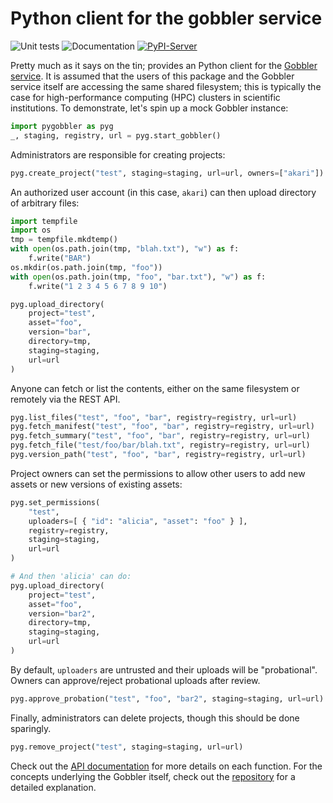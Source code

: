 <!-- These are examples of badges you might want to add to your README:
     please update the URLs accordingly

[![Built Status](https://api.cirrus-ci.com/github/<USER>/pygobbler.svg?branch=main)](https://cirrus-ci.com/github/<USER>/pygobbler)
[![ReadTheDocs](https://readthedocs.org/projects/pygobbler/badge/?version=latest)](https://pygobbler.readthedocs.io/en/stable/)
[![Coveralls](https://img.shields.io/coveralls/github/<USER>/pygobbler/main.svg)](https://coveralls.io/r/<USER>/pygobbler)
[![Conda-Forge](https://img.shields.io/conda/vn/conda-forge/pygobbler.svg)](https://anaconda.org/conda-forge/pygobbler)
[![Monthly Downloads](https://pepy.tech/badge/pygobbler/month)](https://pepy.tech/project/pygobbler)
[![Twitter](https://img.shields.io/twitter/url/http/shields.io.svg?style=social&label=Twitter)](https://twitter.com/pygobbler)
-->

# Python client for the gobbler service

![Unit tests](https://github.com/ArtifactDB/gobbler-py/actions/workflows/run-tests.yaml/badge.svg)
![Documentation](https://github.com/ArtifactDB/gobbler-py/actions/workflows/build-docs.yaml/badge.svg)
[![PyPI-Server](https://img.shields.io/pypi/v/pygobbler.svg)](https://pypi.org/project/pygobbler/)

Pretty much as it says on the tin; provides an Python client for the [Gobbler service](https://github.com/ArtifactDB/gobbler).
It is assumed that the users of this package and the Gobbler service itself are accessing the same shared filesystem;
this is typically the case for high-performance computing (HPC) clusters in scientific institutions.
To demonstrate, let's spin up a mock Gobbler instance:

```python
import pygobbler as pyg
_, staging, registry, url = pyg.start_gobbler()
```

Administrators are responsible for creating projects:

```python
pyg.create_project("test", staging=staging, url=url, owners=["akari"])
```

An authorized user account (in this case, `akari`) can then upload directory of arbitrary files:

```python
import tempfile
import os
tmp = tempfile.mkdtemp()
with open(os.path.join(tmp, "blah.txt"), "w") as f:
    f.write("BAR")
os.mkdir(os.path.join(tmp, "foo"))
with open(os.path.join(tmp, "foo", "bar.txt"), "w") as f:
    f.write("1 2 3 4 5 6 7 8 9 10")

pyg.upload_directory(
    project="test", 
    asset="foo", 
    version="bar", 
    directory=tmp,
    staging=staging, 
    url=url
)
```

Anyone can fetch or list the contents, either on the same filesystem or remotely via the REST API.

```python
pyg.list_files("test", "foo", "bar", registry=registry, url=url)
pyg.fetch_manifest("test", "foo", "bar", registry=registry, url=url)
pyg.fetch_summary("test", "foo", "bar", registry=registry, url=url)
pyg.fetch_file("test/foo/bar/blah.txt", registry=registry, url=url)
pyg.version_path("test", "foo", "bar", registry=registry, url=url)
```

Project owners can set the permissions to allow other users to add new assets or new versions of existing assets:

```python
pyg.set_permissions(
    "test", 
    uploaders=[ { "id": "alicia", "asset": "foo" } ], 
    registry=registry, 
    staging=staging, 
    url=url
)

# And then 'alicia' can do:
pyg.upload_directory(
    project="test", 
    asset="foo", 
    version="bar2", 
    directory=tmp,
    staging=staging, 
    url=url
)
```

By default, `uploaders` are untrusted and their uploads will be "probational".
Owners can approve/reject probational uploads after review.

```python
pyg.approve_probation("test", "foo", "bar2", staging=staging, url=url)
```

Finally, administrators can delete projects, though this should be done sparingly.

```python
pyg.remove_project("test", staging=staging, url=url)
```

Check out the [API documentation](https://artifactdb.github.io/gobbler-py/) for more details on each function.
For the concepts underlying the Gobbler itself, check out the [repository](https://github.com/ArtifactDB/gobbler) for a detailed explanation.
